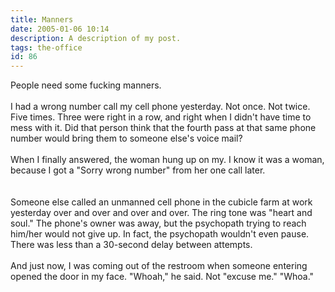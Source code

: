 ```yaml
---
title: Manners
date: 2005-01-06 10:14
description: A description of my post.
tags: the-office
id: 86
---
```

People need some fucking manners.<br />
<br />
I had a wrong number call my cell phone yesterday.  Not once.  Not twice.  Five times.  Three were right in a row, and right when I didn't have time to mess with it.  Did that person think that the fourth pass at that same phone number would bring them to someone else's voice mail?<br />
<br />
When I finally answered, the woman hung up on my.  I know it was a woman, because I got a "Sorry wrong number" from her one call later.
<span class="spanEndPreview">&nbsp;</span><br /><br /><br />
Someone else called an unmanned cell phone in the cubicle farm at work yesterday over and over and over and over.  The ring tone was "heart and soul."  The phone's owner was away, but the psychopath trying to reach him/her would not give up.  In fact, the psychopath wouldn't even pause.  There was less than a 30-second delay between attempts.<br />
<br />
And just now, I was coming out of the restroom when someone entering opened the door in my face.  "Whoah," he said.  Not "excuse me."  "Whoa."<br />
<br />

